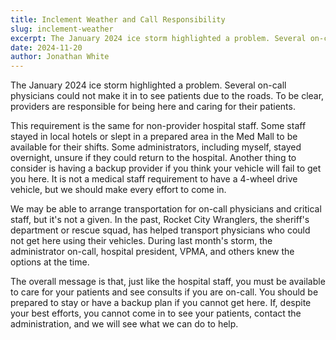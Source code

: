 ```yaml
---
title: Inclement Weather and Call Responsibility
slug: inclement-weather
excerpt: The January 2024 ice storm highlighted a problem. Several on-call physicians could not make it in to see patients due to the roads. To be clear,  providers are responsible for being here and caring for their patients....
date: 2024-11-20
author: Jonathan White
---
```


The January 2024 ice storm highlighted a problem. Several on-call physicians could not make it in to see patients due to the roads. To be clear, providers are responsible for being here and caring for their patients.

This requirement is the same for non-provider hospital staff. Some staff stayed in local hotels or slept in a prepared area in the Med Mall to be available for their shifts. Some administrators, including myself, stayed overnight, unsure if they could return to the hospital. Another thing to consider is having a backup provider if you think your vehicle will fail to get you here. It is not a medical staff requirement to have a 4-wheel drive vehicle, but we should make every effort to come in.

We may be able to arrange transportation for on-call physicians and critical staff, but it's not a given. In the past, Rocket City Wranglers, the sheriff's department or rescue squad, has helped transport physicians who could not get here using their vehicles. During last month's storm, the administrator on-call, hospital president, VPMA, and others knew the options at the time.

The overall message is that, just like the hospital staff, you must be available to care for your patients and see consults if you are on-call. You should be prepared to stay or have a backup plan if you cannot get here. If, despite your best efforts, you cannot come in to see your patients, contact the administration, and we will see what we can do to help.
